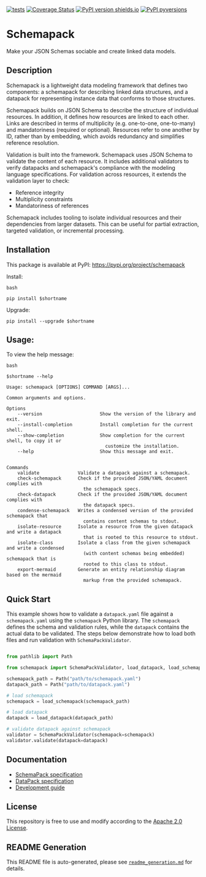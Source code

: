 [![tests](https://github.com/ghga-de/schemapack/actions/workflows/tests.yaml/badge.svg)](https://github.com/ghga-de/schemapack/actions/workflows/tests.yaml)
[![Coverage Status](https://coveralls.io/repos/github/ghga-de/schemapack/badge.svg?branch=main)](https://coveralls.io/github/ghga-de/schemapack?branch=main)
[![PyPI version shields.io](https://img.shields.io/pypi/v/schemapack.svg)](https://pypi.python.org/pypi/schemapack/)
[![PyPI pyversions](https://img.shields.io/pypi/pyversions/schemapack.svg)](https://pypi.python.org/pypi/schemapack/)

# Schemapack

Make your JSON Schemas sociable and create linked data models.

## Description

<!-- Please provide a short overview of the features of this service. -->

Schemapack is a lightweight data modeling framework that defines two components: a schemapack for describing linked data structures, and a datapack for representing instance data that conforms to those structures.


Schemapack builds on JSON Schema to describe the structure of individual resources. In addition, it defines how resources are linked to each other. Links are described in terms of multiplicity (e.g. one-to-one, one-to-many) and mandatoriness (required or optional). Resources refer to one another by ID, rather than by embedding, which avoids redundancy and simplifies reference resolution.

Validation is built into the framework. Schemapack uses JSON Schema to validate the content of each resource. It includes additional validators to verify datapacks and schemapack's compliance with the modeling language specifications. For validation across resources, it extends the validation layer to check:
* Reference integrity
* Multiplicity constraints
* Mandatoriness of references

Schemapack includes tooling to isolate individual resources and their dependencies from larger datasets. This can be useful for partial extraction, targeted validation, or incremental processing.


## Installation


This package is available at PyPI:
https://pypi.org/project/schemapack

Install:
```
bash

pip install $shortname
```

Upgrade:
```
pip install --upgrade $shortname
```



## Usage:

To view the help message:

```
bash

$shortname --help
```

```
Usage: schemapack [OPTIONS] COMMAND [ARGS]...

Common arguments and options.

Options
    --version                     Show the version of the library and exit.
    --install-completion          Install completion for the current shell.
    --show-completion             Show completion for the current shell, to copy it or
                                    customize the installation.
    --help                        Show this message and exit.


Commands
    validate              Validate a datapack against a schemapack.
    check-schemapack      Check if the provided JSON/YAML document complies with
                            the schemapack specs.
    check-datapack        Check if the provided JSON/YAML document complies with
                            the datapack specs.
    condense-schemapack   Writes a condensed version of the provided schemapack that
                            contains content schemas to stdout.
    isolate-resource      Isolate a resource from the given datapack and write a datapack
                            that is rooted to this resource to stdout.
    isolate-class         Isolate a class from the given schemapack and write a condensed
                            (with content schemas being embedded) schemapack that is
                            rooted to this class to stdout.
    export-mermaid        Generate an entity relationship diagram based on the mermaid
                            markup from the provided schemapack.

```


## Quick Start


This example shows how to validate a `datapack.yaml` file against a `schemapack.yaml` using the `schemapack` Python library. The `schemapack` defines the schema and validation rules, while the `datapack` contains the actual data to be validated. The steps below demonstrate how to load both files and run validation with `SchemaPackValidator`.

```python

from pathlib import Path

from schemapack import SchemaPackValidator, load_datapack, load_schemapack

schemapack_path = Path("path/to/schemapack.yaml")
datapack_path = Path("path/to/datapack.yaml")

# load schemapack
schemapack = load_schemapack(schemapack_path)

# load datapack
datapack = load_datapack(datapack_path)

# validate datapack against schemapack
validator = SchemaPackValidator(schemapack=schemapack)
validator.validate(datapack=datapack)
```



## Documentation

- [SchemaPack specification](./docs/schemapack_spec.md)
- [DataPack specification](./docs/datapack_spec.md)
- [Development guide](./docs/development.md)


## License

This repository is free to use and modify according to the
[Apache 2.0 License](./LICENSE).

## README Generation

This README file is auto-generated, please see [`readme_generation.md`](./readme_generation.md)
for details.
